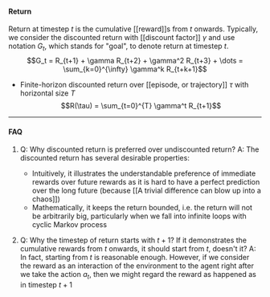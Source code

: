 
#### Return
Return at timestep $t$ is the cumulative [[reward]]s from $t$ onwards. Typically, we consider the discounted return with [[discount factor]] $\gamma$ and use notation $G_t$, which stands for "goal", to denote return at timestep $t$.
$$G_t = R_{t+1} + \gamma R_{t+2} + \gamma^2 R_{t+3} + \dots = \sum_{k=0}^{\infty} \gamma^k R_{t+k+1}$$
- Finite-horizon discounted return over [[episode, or trajectory]] $\tau$ with horizontal size $T$
$$R(\tau) = \sum_{t=0}^{T} \gamma^t R_{t+1}$$

---
#### FAQ

1. Q: Why discounted return is preferred over undiscounted return?
A: The discounted return has several desirable properties:
	- Intuitively, it illustrates the understandable preference of immediate rewards over future rewards as it is hard to have a perfect prediction over the long future (because [[A trivial difference can blow up into a chaos]])
	- Mathematically, it keeps the return bounded, i.e. the return will not be arbitrarily big, particularly when we fall into infinite loops with cyclic Markov process

2. Q: Why the timestep of return starts with $t+1$? If it demonstrates the cumulative rewards from $t$ onwards, it should start from $t$, doesn't it?
A: In fact, starting from $t$ is reasonable enough. However, if we consider the reward as an interaction of the environment to the agent right after we take the action $a_t$, then we might regard the reward as happened as in timestep $t+1$